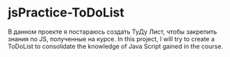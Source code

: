 # jsPractice-ToDoList

В данном проекте я постараюсь создать ТуДу Лист, чтобы закрепить знания по JS, полученные на курсе. 
In this project, I will try to create a ToDoList to consolidate the knowledge of Java Script gained in the course.
